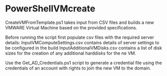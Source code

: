 # PowerShellVMcreate
CreateVMFromTemplate.ps1 takes input from CSV files and builds a new VMWARE Virtual Machine based on the provided specifications.

Before running the script first populate csv files with the required server details:
	InputVMComputeSettings.csv contains details of server settings to be configured in the build
	InputAdditionalVMDisks.csv contains a list of disk sizes for the creation of any additional harddisks for the ne VM.

Use the Get_AD_Credentials.ps1 script to generate a credential file using the credentials of an account with rights to join the new VM to the domain.
